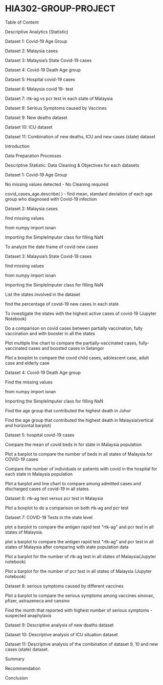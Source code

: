 # HIA302-GROUP-PROJECT
Table of Content

Descriptive Analytics (Statistic)

Dataset 1: Covid-19 Age Group

Dataset 2: Malaysia cases

Dataset 3: Malaysia’s State Covid-19 cases

Dataset 4: Covid-19 Death Age group

Dataset 5: Hospital covid-19 cases

Dataset 6: Malaysia covid 19- test

Dataset 7: rtk-ag vs pcr test in each state of Malaysia

Dataset 8: Serious Symptoms caused by Vaccines

Dataset 9: New deaths dataset

Dataset 10: ICU dataset

Dataset 11: Combination of new deaths, ICU and new cases (state) dataset

Introduction

Data Preparation Processes

Descriptive Statistic: Data Cleaning & Objectives for each datasets

Dataset 1: Covid-19 Age Group

No missing values detected - No Cleaning required

covid_cases_age.describe( ) - find mean, standard deviation of each age group who diagnosed with Covid-19 infection


Dataset 2: Malaysia cases

find missing values

from numpy import isnan

Importing the SimpleImputer class for filling NaN

To analyze the date frame of covid new cases 


Dataset 3:  Malaysia’s State Covid-19 cases

find missing values

from numpy import isnan

Importing the SimpleImputer class for filling NaN

List the states involved in the dataset

find the percentage of covid-19 new cases in each state

To investigate the states with the highest active cases of covid-19 (Jupyter Notebook)

Do a comparison on covid cases between partially vaccination, fully vaccination and with booster in all the states

Plot multiple line chart to compare the partially-vaccinated cases, fully-vaccinated cases and boosted cases in Selangor

Plot a boxplot to compare the covid child cases, adolescent case, adult case and elderly case


Dataset 4: Covid-19 Death Age group 

Find the missing values

from numpy import isnan

Importing the SimpleImputer class for filling NaN

Find the age group that contributed the highest death in Johor

Find the age group that contributed the highest death in Malaysia(vertical and horizontal barplot)


Dataset 5: hospital covid-19 cases

Compare the mean of covid beds in for state in Malaysia population

Plot a barplot to compare the number of beds in all states of Malaysia for COVID-19 cases

Compare the number of individuals or patients with covid in the hospital for each state in Malaysia population

Plot a barplot and line chart to compare among admitted cases and discharged cases of covid-19 in all states


Dataset 6: rtk-ag test versus pcr test in Malaysia

Plot a boxplot to do a comparison on both rtk-ag and pcr test


Dataset 7: COVID-19 Tests in the state level

plot a barplot to compare the antigen rapid test "rtk-ag" and pcr test in all states of Malaysia.

plot a barplot to compare the antigen rapid test "rtk-ag" and pcr test in all states of Malaysia after comparing with state population data

Plot a barplot for the number of rtk-ag test in all states of Malaysia(Jupyter notebook)

Plot a barplot for the number of pcr test in all states of Malaysia (Jupyter notebook)


Dataset 8: serious symptoms caused by different vaccines

Plot a barplot to compare the serious symptoms among vaccines sinovac, pfizer, astrazeneca and cansino

Find the month that reported with highest number of serious symptoms - suspected anaphylaxis


Dataset 9: Descriptive analysis of new deaths dataset


Dataset 10: Descriptive analysis of ICU situation dataset


Dataset 11: Descriptive analysis of the combination of dataset 9, 10 and new cases (state) dataset.


Summary


Recommendation


Conclusion

